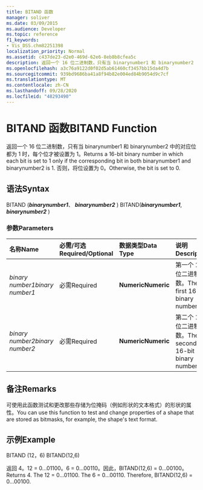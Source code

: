 ```yaml
---
title: BITAND 函数
manager: soliver
ms.date: 03/09/2015
ms.audience: Developer
ms.topic: reference
f1_keywords:
- Vis_DSS.chm82251398
localization_priority: Normal
ms.assetid: c437de23-d2e0-469d-62e6-8eb8b8cfea5c
description: 返回一个 16 位二进制数，只有当 binarynumber1 和 binarynumber2 中的对应位都为 1 时，每个位才被设置为 1。 否则，将位设置为 0。
ms.openlocfilehash: a3c76a9122d0f02d5ab61460cf3457bb15da4d7b
ms.sourcegitcommit: 939bd9686ba41a8f94b82e004ed84b9054d9c7cf
ms.translationtype: MT
ms.contentlocale: zh-CN
ms.lasthandoff: 09/28/2020
ms.locfileid: "48293490"
---
```

# <a name="bitand-function"></a><span data-ttu-id="517b7-104">BITAND 函数</span><span class="sxs-lookup"><span data-stu-id="517b7-104">BITAND Function</span></span>

<span data-ttu-id="517b7-105">返回一个 16 位二进制数，只有当 binarynumber1 和 binarynumber2 中的对应位都为 1 时，每个位才被设置为 1。</span><span class="sxs-lookup"><span data-stu-id="517b7-105">Returns a 16-bit binary number in which each bit is set to 1 only if the corresponding bit in both binarynumber1 and binarynumber2 is 1.</span></span> <span data-ttu-id="517b7-106">否则，将位设置为 0。</span><span class="sxs-lookup"><span data-stu-id="517b7-106">Otherwise, the bit is set to 0.</span></span> 
  
## <a name="syntax"></a><span data-ttu-id="517b7-107">语法</span><span class="sxs-lookup"><span data-stu-id="517b7-107">Syntax</span></span>

<span data-ttu-id="517b7-108">BITAND (***binarynumber1***、 ***binarynumber2*** ) </span><span class="sxs-lookup"><span data-stu-id="517b7-108">BITAND(***binarynumber1***, ***binarynumber2*** )</span></span> 
  
### <a name="parameters"></a><span data-ttu-id="517b7-109">参数</span><span class="sxs-lookup"><span data-stu-id="517b7-109">Parameters</span></span>

|<span data-ttu-id="517b7-110">**名称**</span><span class="sxs-lookup"><span data-stu-id="517b7-110">**Name**</span></span>|<span data-ttu-id="517b7-111">**必需/可选**</span><span class="sxs-lookup"><span data-stu-id="517b7-111">**Required/Optional**</span></span>|<span data-ttu-id="517b7-112">**数据类型**</span><span class="sxs-lookup"><span data-stu-id="517b7-112">**Data Type**</span></span>|<span data-ttu-id="517b7-113">**说明**</span><span class="sxs-lookup"><span data-stu-id="517b7-113">**Description**</span></span>|
|:-----|:-----|:-----|:-----|
| <span data-ttu-id="517b7-114">_binary number1_</span><span class="sxs-lookup"><span data-stu-id="517b7-114">_binary number1_</span></span> <br/> |<span data-ttu-id="517b7-115">必需</span><span class="sxs-lookup"><span data-stu-id="517b7-115">Required</span></span>  <br/> |<span data-ttu-id="517b7-116">**Numeric**</span><span class="sxs-lookup"><span data-stu-id="517b7-116">**Numeric**</span></span> <br/> |<span data-ttu-id="517b7-117">第一个 16 位二进制数。</span><span class="sxs-lookup"><span data-stu-id="517b7-117">The first 16-bit binary number.</span></span>  <br/> |
| <span data-ttu-id="517b7-118">_binary number2_</span><span class="sxs-lookup"><span data-stu-id="517b7-118">_binary number2_</span></span> <br/> |<span data-ttu-id="517b7-119">必需</span><span class="sxs-lookup"><span data-stu-id="517b7-119">Required</span></span>  <br/> |<span data-ttu-id="517b7-120">**Numeric**</span><span class="sxs-lookup"><span data-stu-id="517b7-120">**Numeric**</span></span> <br/> |<span data-ttu-id="517b7-121">第二个 16 位二进制数。</span><span class="sxs-lookup"><span data-stu-id="517b7-121">The second 16-bit binary number.</span></span>  <br/> |
   
## <a name="remarks"></a><span data-ttu-id="517b7-122">备注</span><span class="sxs-lookup"><span data-stu-id="517b7-122">Remarks</span></span>

<span data-ttu-id="517b7-123">可使用此函数测试和更改那些存储为位掩码（例如形状的文本格式）的形状的属性。</span><span class="sxs-lookup"><span data-stu-id="517b7-123">You can use this function to test and change properties of a shape that are stored as bitmasks, for example, the shape's text format.</span></span>
  
## <a name="example"></a><span data-ttu-id="517b7-124">示例</span><span class="sxs-lookup"><span data-stu-id="517b7-124">Example</span></span>

<span data-ttu-id="517b7-125">BITAND (12，6) </span><span class="sxs-lookup"><span data-stu-id="517b7-125">BITAND(12,6)</span></span>
  
<span data-ttu-id="517b7-p103">返回 4。12 = 0...01100。6 = 0...00110。因此，BITAND(12,6) = 0...00100。</span><span class="sxs-lookup"><span data-stu-id="517b7-p103">Returns 4. The 12 = 0...01100. The 6 = 0...00110. Therefore, BITAND(12,6) = 0...00100.</span></span>
  

